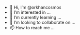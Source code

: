 - 👋 Hi, I’m @orkhancosmos
- 👀 I’m interested in ...
- 🌱 I’m currently learning ...
- 💞️ I’m looking to collaborate on ...
- 📫 How to reach me ...

<!---
orkhancosmos/orkhancosmos is a ✨ special ✨ repository because its `README.md` (this file) appears on your GitHub profile.
You can click the Preview link to take a look at your changes.
--->
